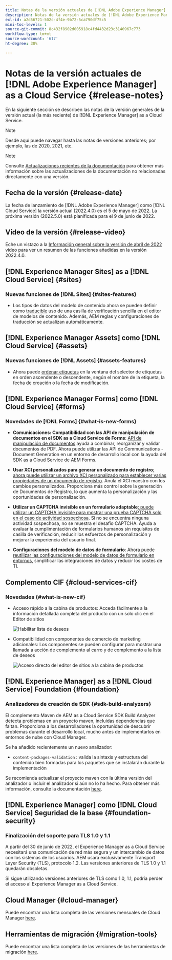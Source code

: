 ```yaml
---
title: Notas de la versión actuales de [!DNL Adobe Experience Manager] as a Cloud Service.
description: Notas de la versión actuales de [!DNL Adobe Experience Manager] as a Cloud Service.
exl-id: a2d56721-502c-4f4e-9b72-5ca790df75c5
mini-toc-levels: 1
source-git-commit: 8c432f8902d005918c4fd4432d23c3140967c773
workflow-type: tm+mt
source-wordcount: '617'
ht-degree: 30%

---
```



# Notas de la versión actuales de [!DNL Adobe Experience Manager] as a Cloud Service {#release-notes}

En la siguiente sección se describen las notas de la versión generales de la versión actual (la más reciente) de [!DNL Experience Manager] as a Cloud Service.

>[!NOTE]
>
>Desde aquí puede navegar hasta las notas de versiones anteriores; por ejemplo, las de 2020, 2021, etc.

>[!NOTE]
>
>Consulte [Actualizaciones recientes de la documentación](https://experienceleague.adobe.com/docs/experience-manager-release-information/aem-release-updates/doc-updates/documentation-updates.html?lang=es) para obtener más información sobre las actualizaciones de la documentación no relacionadas directamente con una versión.

## Fecha de la versión {#release-date}

La fecha de lanzamiento de [!DNL Adobe Experience Manager] como [!DNL Cloud Service] la versión actual (2022.4.0) es el 5 de mayo de 2022.
La próxima versión (2022.5.0) está planificada para el 9 de junio de 2022.

## Vídeo de la versión {#release-video}

Eche un vistazo a la [Información general sobre la versión de abril de 2022](https://video.tv.adobe.com/v/342612?quality=12) vídeo para ver un resumen de las funciones añadidas en la versión 2022.4.0.

## [!DNL Experience Manager Sites] as a [!DNL Cloud Service] {#sites}

### Nuevas funciones de [!DNL Sites] {#sites-features}

* Los tipos de datos del modelo de contenido ahora se pueden definir como [traducible](/help/assets/content-fragments/content-fragments-models.md#properties) uso de una casilla de verificación sencilla en el editor de modelos de contenido. Además, AEM reglas y configuraciones de traducción se actualizan automáticamente.

## [!DNL Experience Manager Assets] como [!DNL Cloud Service] {#assets}

### Nuevas funciones de [!DNL Assets] {#assets-features}

* Ahora puede [ordenar etiquetas](/help/assets/organize-assets.md#use-tags-to-organize-assets) en la ventana del selector de etiquetas en orden ascendente o descendente, según el nombre de la etiqueta, la fecha de creación o la fecha de modificación.

## [!DNL Experience Manager Forms] como [!DNL Cloud Service] {#forms}

### Novedades de [!DNL Forms] {#what-is-new-forms}

* **Comunicaciones: Compatibilidad con las API de manipulación de documentos en el SDK as a Cloud Service de Forms**: [API de manipulación de documentos](/help/forms/aem-forms-cloud-service-communications.md) ayuda a combinar, reorganizar y validar documentos de PDF. Ahora puede utilizar las API de Communications - Document Generation en un entorno de desarrollo local con la ayuda del SDK as a Cloud Service de AEM Forms.

* **Usar XCI personalizados para generar un documento de registro**[: ahora puede utilizar un archivo XCI personalizado para establecer varias propiedades de un documento de registro](/help/forms/generate-document-of-record-for-non-xfa-based-adaptive-forms.md#use-a-custom-xci-file). Anula el XCI maestro con los cambios personalizados. Proporciona más control sobre la generación de Documentos de Registro, lo que aumenta la personalización y las oportunidades de personalización.

* **Utilizar un CAPTCHA invisible en un formulario adaptable**[: puede utilizar un CAPTCHA invisible para mostrar una prueba CAPTCHA solo en el caso de actividad sospechosa](/help/forms/captcha-adaptive-forms.md). Si no se encuentra ninguna actividad sospechosa, no se muestra el desafío CAPTCHA. Ayuda a evaluar la cumplimentación de formularios humanos sin requisitos de casilla de verificación, reducir los esfuerzos de personalización y mejorar la experiencia del usuario final.

* **Configuraciones del modelo de datos de formulario**: Ahora puede [reutilizar las configuraciones del modelo de datos de formulario en entornos](/help/forms/create-form-data-models.md#runmode-specific-context-aware-config), simplificar las integraciones de datos y reducir los costes de TI.

## Complemento CIF {#cloud-services-cif}

### Novedades {#what-is-new-cif}

* Acceso rápido a la cabina de productos: Acceda fácilmente a la información detallada completa del producto con un solo clic en el Editor de sitios

   ![Habilitar lista de deseos](/help/assets/CIF/enable-wishlist.png)

* Compatibilidad con componentes de comercio de marketing adicionales: Los componentes se pueden configurar para mostrar una llamada a acción de complemento al carro y de complemento a la lista de deseos

   ![Acceso directo del editor de sitios a la cabina de productos](/help/assets/CIF/sites-editor-shortcut-to-cockpit.png)

## [!DNL Experience Manager] as a [!DNL Cloud Service] Foundation {#foundation}

### Analizadores de creación de SDK {#sdk-build-analyzers}

El complemento Maven de AEM as a Cloud Service SDK Build Analyzer detecta problemas en un proyecto maven, incluidas dependencias que faltan. Proporciona a los desarrolladores la oportunidad de descubrir problemas durante el desarrollo local, mucho antes de implementarlos en entornos de nube con Cloud Manager.

Se ha añadido recientemente un nuevo analizador:

* `content-packages-validation` : valida la sintaxis y estructura del contenido bien formadas para los paquetes que se instalarán durante la implementación

Se recomienda actualizar el proyecto maven con la última versión del analizador o incluir el analizador si aún no lo ha hecho. Para obtener más información, consulte la documentación [here](https://experienceleague.adobe.com/docs/experience-manager-core-components/using/developing/archetype/build-analyzer-maven-plugin.html).

## [!DNL Experience Manager] como [!DNL Cloud Service] Seguridad de la base {#foundation-security}

### Finalización del soporte para TLS 1.0 y 1.1

A partir del 30 de junio de 2022, el Experience Manager as a Cloud Service necesitará una comunicación de red más segura y un intercambio de datos con los sistemas de los usuarios. AEM usará exclusivamente Transport Layer Security (TLS), protocolo 1.2. Las versiones anteriores de TLS 1.0 y 1.1 quedarán obsoletas.

Si sigue utilizando versiones anteriores de TLS como 1.0, 1.1, podría perder el acceso al Experience Manager as a Cloud Service.

## Cloud Manager {#cloud-manager}

Puede encontrar una lista completa de las versiones mensuales de Cloud Manager [here](/help/implementing/cloud-manager/release-notes-cloud-manager/release-notes-cm-current.md).

## Herramientas de migración {#migration-tools}

Puede encontrar una lista completa de las versiones de las herramientas de migración [here](/help/journey-migration/release-notes/release-notes-migration-tools-current.md).

